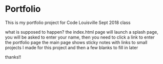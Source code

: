 # Portfolio
This is my portfolio project for Code Louisville Sept 2018 class

what is supposed to happen?
the index.html page will launch a splash page, you will be asked to enter your name, then you need to click a link to enter the portfolio page
the main page shows sticky notes with links to small projects I made for this project and then a few blanks to fill in later

thanks!!

